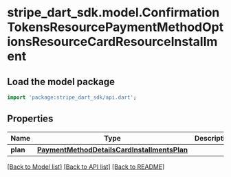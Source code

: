 # stripe_dart_sdk.model.ConfirmationTokensResourcePaymentMethodOptionsResourceCardResourceInstallment

## Load the model package
```dart
import 'package:stripe_dart_sdk/api.dart';
```

## Properties
Name | Type | Description | Notes
------------ | ------------- | ------------- | -------------
**plan** | [**PaymentMethodDetailsCardInstallmentsPlan**](PaymentMethodDetailsCardInstallmentsPlan.md) |  | [optional] 

[[Back to Model list]](../README.md#documentation-for-models) [[Back to API list]](../README.md#documentation-for-api-endpoints) [[Back to README]](../README.md)


